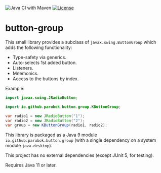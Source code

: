 ![Java CI with Maven](https://github.com/parubok/button-group/workflows/Java%20CI%20with%20Maven/badge.svg?branch=master)
[![License](https://img.shields.io/badge/License-Apache%202.0-blue.svg)](https://github.com/parubok/button-group/blob/master/LICENSE)

# button-group

This small library provides a subclass of `javax.swing.ButtonGroup` which adds the following functionality:
- Type-safety via generics.
- Auto-selects 1st added button.
- Listeners.
- Mnemonics.
- Access to the buttons by index.

Example:
```java
import javax.swing.JRadioButton;

import io.github.parubok.button.group.KButtonGroup;

var radio1 = new JRadioButton("1");
var radio2 = new JRadioButton("2");
var group = new KButtonGroup(radio1, radio2);
```

This library is packaged as a Java 9 module `io.github.parubok.button.group` (with a single dependency on a system module `java.desktop`). 

This project has no external dependencies (except JUnit 5, for testing).

Requires Java 11 or later.

